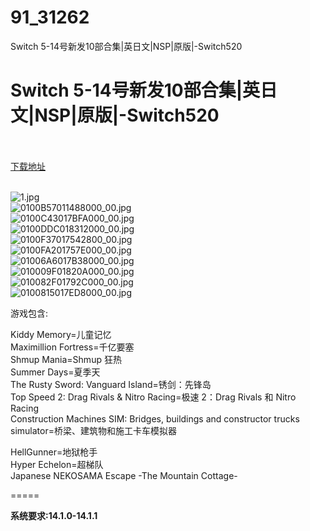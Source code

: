 # 91_31262
Switch 5-14号新发10部合集|英日文|NSP|原版|-Switch520
# Switch 5-14号新发10部合集|英日文|NSP|原版|-Switch520
 <br/></br>
[下载地址](https://www.switch520.cc/article/31262 "下载地址")
<br/></br>

<p><img title="1.jpg" src="https://www.switch520.cc/muke_img/2022_05_14_2d9fddc63bc70.jpg" alt="1.jpg"><br>
<img title="0100B57011488000_00.jpg" src="https://www.switch520.cc/muke_img/2022_05_14_8b6ea613e74c7.jpg" alt="0100B57011488000_00.jpg"><br>
<img title="0100C43017BFA000_00.jpg" src="https://www.switch520.cc/muke_img/2022_05_14_826709661aac3.jpg" alt="0100C43017BFA000_00.jpg"><br>
<img title="0100DDC018312000_00.jpg" src="https://www.switch520.cc/muke_img/2022_05_14_235281296b567.jpg" alt="0100DDC018312000_00.jpg"><br>
<img title="0100F37017542800_00.jpg" src="https://www.switch520.cc/muke_img/2022_05_14_481623113265f.jpg" alt="0100F37017542800_00.jpg"><br>
<img title="0100FA201757E000_00.jpg" src="https://www.switch520.cc/muke_img/2022_05_14_b8c74ffd5cbf9.jpg" alt="0100FA201757E000_00.jpg"><br>
<img title="01006A6017B38000_00.jpg" src="https://www.switch520.cc/muke_img/2022_05_14_c34a7817c992a.jpg" alt="01006A6017B38000_00.jpg"><br>
<img title="010009F01820A000_00.jpg" src="https://www.switch520.cc/muke_img/2022_05_14_bb7d5696c028b.jpg" alt="010009F01820A000_00.jpg"><br>
<img title="010082F01792C000_00.jpg" src="https://www.switch520.cc/muke_img/2022_05_14_c2b79c3402dcf.jpg" alt="010082F01792C000_00.jpg"><br>
<img title="0100815017ED8000_00.jpg" src="https://www.switch520.cc/muke_img/2022_05_14_c7dcb3901693d.jpg" alt="0100815017ED8000_00.jpg"></p>
<p>游戏包含:</p>
<p>Kiddy Memory=儿童记忆<br>
Maximillion Fortress=千亿要塞<br>
Shmup Mania=Shmup 狂热<br>
Summer Days=夏季天<br>
The Rusty Sword: Vanguard Island=锈剑：先锋岛<br>
Top Speed 2: Drag Rivals &amp; Nitro Racing=极速 2：Drag Rivals 和 Nitro Racing<br>
Construction Machines SIM: Bridges, buildings and constructor trucks simulator=桥梁、建筑物和施工卡车模拟器</p>
<p>HellGunner=地狱枪手<br>
Hyper Echelon=超梯队<br>
Japanese NEKOSAMA Escape -The Mountain Cottage-</p>
<p>=====</p>
<p><strong>系统要求:14.1.0-14.1.1</strong></p>



